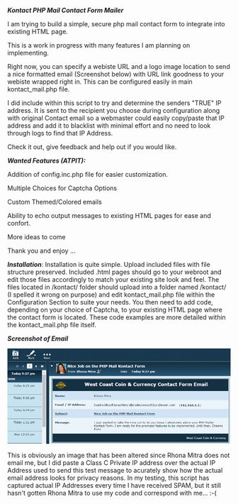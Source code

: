 ***Kontact PHP Mail Contact Form Mailer***

I am trying to build a simple, secure php mail contact form to integrate into existing HTML page.

This is a work in progress with many features I am planning on implementing.

Right now, you can specify a webiste URL and a logo image location to send a nice formatted email (Screenshot below) with URL link goodness to your webiste wrapped right in. This can be configured easily in main kontact_mail.php file. 

I did include within this script to try and determine the senders "TRUE" IP address. It is sent to the recipient you choose during configuration along with original Contact email so a webmaster could easily copy/paste that IP address and add it to blacklist with minimal effort and no need to look through logs to find that IP Address.

Check it out, give feedback and help out if you would like.


***Wanted Features (ATPIT):***

Addition of config.inc.php file for easier customization.

Multiple Choices for Captcha Options

Custom Themed/Colored emails

Ability to echo output messages to existing HTML pages for ease and confort.

More ideas to come

Thank you and enjoy ... 


***Installation***:
Installation is quite simple. Upload included files with file structure preserved. Included .html pages should go to your webroot and edit those files accordingly to match your existing site look and feel. The files located in /kontact/ folder should upload into a folder named /kontact/ (I spelled it wrong on purpose) and edit kontact_mail.php file within the Configuration Section to suite your needs. You then need to add code, depending on your choice of Captcha, to your existing HTML page where the contact form is located. These code examples are more detailed within the kontact_mail.php file itself.


***Screenshot of Email***

![Alt text](/images/screenshot.png?raw=true "ScreenShot")

This is obviously an image that has been altered since Rhona Mitra does not email me, but I did paste a Class C Private IP address over the actual IP Address used to send this test message to acurately show how the actual email address looks for privacy reasons. In my testing, this script has captured actual IP Addresses every time I have received SPAM, but it still hasn't gotten Rhona Mitra to use my code and correspond with me... :-(